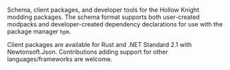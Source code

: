 Schema, client packages, and developer tools for the Hollow Knight modding packages. The schema format supports both user-created modpacks and developer-created dependency declarations for use with the package manager `hpm`.

Client packages are available for Rust and .NET Standard 2.1 with Newtonsoft.Json. Contributions adding support for other languages/frameworks are welcome.
